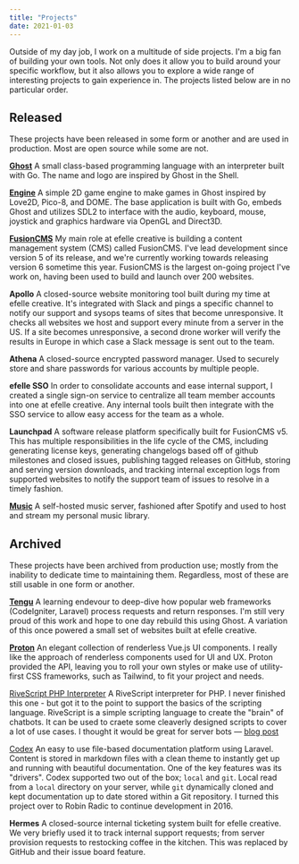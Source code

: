 ```yaml
---
title: "Projects"
date: 2021-01-03
---
```


Outside of my day job, I work on a multitude of side projects. I'm a big fan of building your own tools. Not only does it allow you to build around your specific workflow, but it also allows you to explore a wide range of interesting projects to gain experience in. The projects listed below are in no particular order.

## Released
These projects have been released in some form or another and are used in production. Most are open source while some are not.

[**Ghost**](https://ghostlang.org)
A small class-based programming language with an interpreter built with Go. The name and logo are inspired by Ghost in the Shell.

[**Engine**](https://github.com/ghost-language/engine)
A simple 2D game engine to make games in Ghost inspired by Love2D, Pico-8, and DOME. The base application is built with Go, embeds Ghost and utilizes SDL2 to interface with the audio, keyboard, mouse, joystick and graphics hardware via OpenGL and Direct3D.

[**FusionCMS**](https://beta.getfusioncms.com)
My main role at efelle creative is building a content management system (CMS) called FusionCMS. I've lead development since version 5 of its release, and we're currently working towards releasing version 6 sometime this year. FusionCMS is the largest on-going project I've work on, having been used to build and launch over 200 websites.

**Apollo**
A closed-source website monitoring tool built during my time at efelle creative. It's integrated with Slack and pings a specific channel to notify our support and sysops teams of sites that become unresponsive. It checks all websites we host and support every minute from a server in the US. If a site becomes unresponsive, a second drone worker will verify the results in Europe in which case a Slack message is sent out to the team.

**Athena**
A closed-source encrypted password manager. Used to securely store and share passwords for various accounts by multiple people.

**efelle SSO**
In order to consolidate accounts and ease internal support, I created a single sign-on service to centralize all team member accounts into one at efelle creative. Any internal tools built then integrate with the SSO service to allow easy access for the team as a whole.

**Launchpad**
A software release platform specifically built for FusionCMS v5. This has multiple responsibilities in the life cycle of the CMS, including generating license keys, generating changelogs based off of github milestones and closed issues, publishing tagged releases on GitHub, storing and serving version downloads, and tracking internal exception logs from supported websites to notify the support team of issues to resolve in a timely fashion.

[**Music**](https://github.com/kaidesu/music)
A self-hosted music server, fashioned after Spotify and used to host and stream my personal music library.

## Archived
These projects have been archived from production use; mostly from the inability to dedicate time to maintaining them. Regardless, most of these are still usable in one form or another.

[**Tengu**](https://github.com/tengu-framework/tengu)
A learning endevour to deep-dive how popular web frameworks (CodeIgniter, Laravel) process requests and return responses. I'm still very proud of this work and hope to one day rebuild this using Ghost. A variation of this once powered a small set of websites built at efelle creative.

[**Proton**](https://github.com/proton-ui/proton)
An elegant collection of renderless Vue.js UI components. I really like the approach of renderless components used for UI and UX. Proton provided the API, leaving you to roll your own styles or make use of utility-first CSS frameworks, such as Tailwind, to fit your project and needs.

[RiveScript PHP Interpreter](https://github.com/axiom-labs/rivescript-php)
A RiveScript interpreter for PHP. I never finished this one - but got it to the point to support the basics of the scripting language. RiveScript is a simple scripting language to create the "brain" of chatbots. It can be used to craete some cleaverly designed scripts to cover a lot of use cases. I thought it would be great for server bots — [blog post](/2018/01/rivescript-development-log-part-1)

[Codex](https://github.com/codex-project/codex)
An easy to use file-based documentation platform using Laravel. Content is stored in markdown files with a clean theme to instantly get up and running with beautiful documentation. One of the key features was its "drivers". Codex supported two out of the box; `local` and `git`. Local read from a `local` directory on your server, while `git` dynamically cloned and kept documentation up to date stored within a Git repository. I turned this project over to Robin Radic to continue development in 2016.

**Hermes**
A closed-source internal ticketing system built for efelle creative. We very briefly used it to track internal support requests; from server provision requests to restocking coffee in the kitchen. This was replaced by GitHub and their issue board feature.